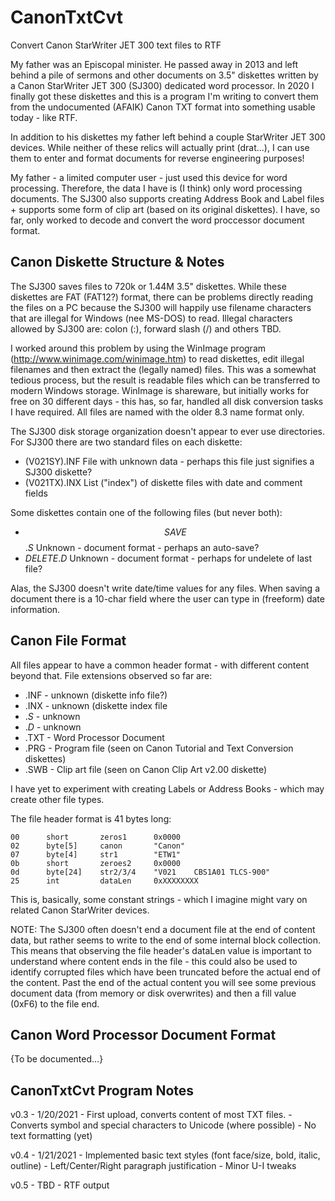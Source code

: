 # CanonTxtCvt
Convert Canon StarWriter JET 300 text files to RTF

My father was an Episcopal minister.  He passed away in 2013 and left behind a pile of sermons and other documents on 3.5" diskettes written by a Canon StarWriter JET 300 (SJ300) dedicated word processor.  In 2020 I finally got these diskettes and this is a program I'm writing to convert them from the undocumented (AFAIK) Canon TXT format into something usable today - like RTF.

In addition to his diskettes my father left behind a couple StarWriter JET 300 devices.  While neither of these relics will actually print (drat...), I can use them to enter and format documents for reverse engineering purposes!

My father - a limited computer user - just used this device for word processing.  Therefore, the data I have is (I think) only word processing documents.  The SJ300 also supports creating Address Book and Label files + supports some form of clip art (based on its original diskettes).  I have, so far, only worked to decode and convert the word proccessor document format.


## Canon Diskette Structure & Notes

The SJ300 saves files to 720k or 1.44M 3.5" diskettes.  While these diskettes are FAT (FAT12?) format, there can be problems directly reading the files on a PC because the SJ300 will happily use filename characters that are illegal for Windows (nee MS-DOS) to read.  Illegal characters allowed by SJ300 are:  colon (:), forward slash (/) and others TBD.

I worked around this problem by using the WinImage program (http://www.winimage.com/winimage.htm) to read diskettes, edit illegal filenames and then extract the (legally named) files.  This was a somewhat tedious process, but the result is readable files which can be transferred to modern Windows storage.  WinImage is shareware, but initially works for free on 30 different days - this has, so far, handled all disk conversion tasks I have required.  All files are named with the older 8.3 name format only.

The SJ300 disk storage organization doesn't appear to ever use directories.  For SJ300 there are two standard files on each diskette:
 - (V021SY).INF      File with  unknown data - perhaps this file just signifies a SJ300 diskette?
 - (V021TX).INX      List ("index") of diskette files with date and comment fields
 
 Some diskettes contain one of the following files (but never both):
  - $$SAVE$$.$S$     Unknown - document format - perhaps an auto-save?
  - $DELETE$.$D$     Unknown - document format - perhaps for undelete of last file?
  
Alas, the SJ300 doesn't write date/time values for any files.  When saving a document there is a 10-char field where the user can type in (freeform) date information.
  

## Canon File Format

All files appear to have a common header format - with different content beyond that.  File extensions observed so far are:
   - .INF   - unknown (diskette info file?)
   - .INX   - unknown (diskette index file
   - .$S$   - unknown
   - .$D$   - unknown
   - .TXT   - Word Processor Document
   - .PRG   - Program file (seen on Canon Tutorial and Text Conversion diskettes)
   - .SWB   - Clip art file (seen on Canon Clip Art v2.00 diskette)

I have yet to experiment with creating Labels or Address Books - which may create other file types.

The file header format is 41 bytes long:
```
00      short       zeros1      0x0000
02      byte[5]     canon       "Canon"
07      byte[4]     str1        "ETW1"
0b      short       zeroes2     0x0000
0d      byte[24]    str2/3/4    "V021    CBS1A01 TLCS-900"
25      int         dataLen     0xXXXXXXXX
```
This is, basically, some constant strings - which I imagine might vary on related Canon StarWriter devices.

NOTE:  The SJ300 often doesn't end a document file at the end of content data, but rather seems to write to the end of some internal block collection.  This means that observing  the file header's dataLen value is important to understand where content ends in the file - this could also be used to identify corrupted files which have been truncated before the actual end of the content.  Past the end of the actual content you will see some previous document data (from memory or disk overwrites) and then a fill value (0xF6) to the file end.


## Canon Word Processor Document Format

{To be documented...}


## CanonTxtCvt Program Notes

  v0.3 - 1/20/2021 - First upload, converts content of most TXT files.
                   - Converts symbol and special characters to Unicode (where possible)
                   - No text formatting (yet)

  v0.4 - 1/21/2021 - Implemented basic text styles (font face/size, bold, italic, outline)
                   - Left/Center/Right paragraph justification
                   - Minor U-I tweaks

  v0.5 - TBD       - RTF output